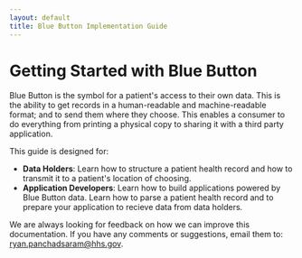 ```yaml
---
layout: default
title: Blue Button Implementation Guide
---
```


# Getting Started with Blue Button

Blue Button is the symbol for a patient's access to their own data. This is the ability to get records in a human-readable and machine-readable format; and to send them where they choose. This enables a consumer to do everything from printing a physical copy to sharing it with a third party application.

This guide is designed for:

- **Data Holders**: Learn how to structure a patient health record and how to transmit it to a patient's location of choosing.
- **Application Developers**: Learn how to build applications powered by Blue Button data. Learn how to parse a patient health record and to prepare your application to recieve data from data holders.

We are always looking for feedback on how we can improve this documentation. If you have any comments or suggestions, email them to: ryan.panchadsaram@hhs.gov.